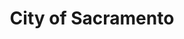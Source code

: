 ---
title: City of Sacramento
state: California
description: The data is supplied by the City of Sacramento.
logo: https://upload.wikimedia.org/wikipedia/commons/thumb/c/cd/Seal_of_Sacramento%2C_California.png/200px-Seal_of_Sacramento%2C_California.png
---